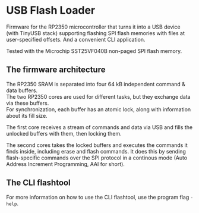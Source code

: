 # USB Flash Loader

Firmware for the RP2350 microcontroller that turns it into a USB device (with TinyUSB stack) supporting flashing SPI flash memories with files at user-specified offsets. And a convenient CLI application.

Tested with the Microchip SST25VF040B non-paged SPI flash memory.

## The firmware architecture

The RP2350 SRAM is separated into four 64 kB independent command & data buffers.  
The two RP2350 cores are used for different tasks, but they exchange data via these buffers.   
For synchronization, each buffer has an atomic lock, along with information about its fill size.  

The first core receives a stream of commands and data via USB and fills the unlocked buffers with them, then locking them.

The second cores takes the locked buffers and executes the commands it finds inside, including erase and flash commands. It does this by sending flash-specific commands over the SPI protocol in a continous mode (Auto Address Increment Programming, AAI for short).

## The CLI flashtool

For more information on how to use the CLI flashtool, use the program flag `-help`.
